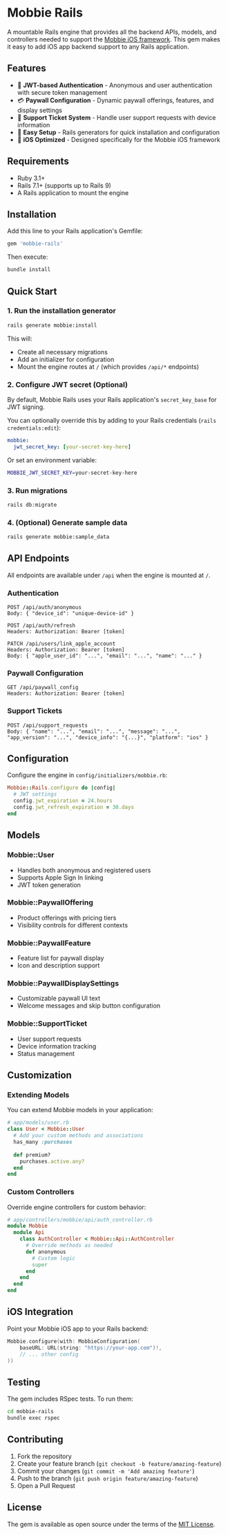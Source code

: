 # Mobbie Rails

A mountable Rails engine that provides all the backend APIs, models, and controllers needed to support the [Mobbie iOS framework](https://github.com/clayton/Mobbie). This gem makes it easy to add iOS app backend support to any Rails application.

## Features

- 🔐 **JWT-based Authentication** - Anonymous and user authentication with secure token management
- 💳 **Paywall Configuration** - Dynamic paywall offerings, features, and display settings
- 🎫 **Support Ticket System** - Handle user support requests with device information
- 🚀 **Easy Setup** - Rails generators for quick installation and configuration
- 📱 **iOS Optimized** - Designed specifically for the Mobbie iOS framework

## Requirements

- Ruby 3.1+
- Rails 7.1+ (supports up to Rails 9)
- A Rails application to mount the engine

## Installation

Add this line to your Rails application's Gemfile:

```ruby
gem 'mobbie-rails'
```

Then execute:

```bash
bundle install
```

## Quick Start

### 1. Run the installation generator

```bash
rails generate mobbie:install
```

This will:
- Create all necessary migrations
- Add an initializer for configuration
- Mount the engine routes at `/` (which provides `/api/*` endpoints)

### 2. Configure JWT secret (Optional)

By default, Mobbie Rails uses your Rails application's `secret_key_base` for JWT signing.

You can optionally override this by adding to your Rails credentials (`rails credentials:edit`):

```yaml
mobbie:
  jwt_secret_key: [your-secret-key-here]
```

Or set an environment variable:

```bash
MOBBIE_JWT_SECRET_KEY=your-secret-key-here
```

### 3. Run migrations

```bash
rails db:migrate
```

### 4. (Optional) Generate sample data

```bash
rails generate mobbie:sample_data
```

## API Endpoints

All endpoints are available under `/api` when the engine is mounted at `/`.

### Authentication

```
POST /api/auth/anonymous
Body: { "device_id": "unique-device-id" }

POST /api/auth/refresh
Headers: Authorization: Bearer [token]

PATCH /api/users/link_apple_account
Headers: Authorization: Bearer [token]
Body: { "apple_user_id": "...", "email": "...", "name": "..." }
```

### Paywall Configuration

```
GET /api/paywall_config
Headers: Authorization: Bearer [token]
```

### Support Tickets

```
POST /api/support_requests
Body: { "name": "...", "email": "...", "message": "...", "app_version": "...", "device_info": "{...}", "platform": "ios" }
```

## Configuration

Configure the engine in `config/initializers/mobbie.rb`:

```ruby
Mobbie::Rails.configure do |config|
  # JWT settings
  config.jwt_expiration = 24.hours
  config.jwt_refresh_expiration = 30.days
end
```

## Models

### Mobbie::User
- Handles both anonymous and registered users
- Supports Apple Sign In linking
- JWT token generation

### Mobbie::PaywallOffering
- Product offerings with pricing tiers
- Visibility controls for different contexts

### Mobbie::PaywallFeature
- Feature list for paywall display
- Icon and description support

### Mobbie::PaywallDisplaySettings
- Customizable paywall UI text
- Welcome messages and skip button configuration

### Mobbie::SupportTicket
- User support requests
- Device information tracking
- Status management

## Customization

### Extending Models

You can extend Mobbie models in your application:

```ruby
# app/models/user.rb
class User < Mobbie::User
  # Add your custom methods and associations
  has_many :purchases
  
  def premium?
    purchases.active.any?
  end
end
```

### Custom Controllers

Override engine controllers for custom behavior:

```ruby
# app/controllers/mobbie/api/auth_controller.rb
module Mobbie
  module Api
    class AuthController < Mobbie::Api::AuthController
      # Override methods as needed
      def anonymous
        # Custom logic
        super
      end
    end
  end
end
```

## iOS Integration

Point your Mobbie iOS app to your Rails backend:

```swift
Mobbie.configure(with: MobbieConfiguration(
    baseURL: URL(string: "https://your-app.com")!,
    // ... other config
))
```

## Testing

The gem includes RSpec tests. To run them:

```bash
cd mobbie-rails
bundle exec rspec
```

## Contributing

1. Fork the repository
2. Create your feature branch (`git checkout -b feature/amazing-feature`)
3. Commit your changes (`git commit -m 'Add amazing feature'`)
4. Push to the branch (`git push origin feature/amazing-feature`)
5. Open a Pull Request

## License

The gem is available as open source under the terms of the [MIT License](https://opensource.org/licenses/MIT).